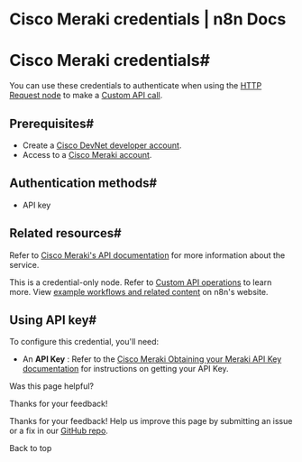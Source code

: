 # Cisco Meraki credentials | n8n Docs

[ ](https://github.com/n8n-io/n8n-docs/edit/main/docs/integrations/builtin/credentials/ciscomeraki.md "Edit this page")

# Cisco Meraki credentials#

You can use these credentials to authenticate when using the [HTTP Request node](../../core-nodes/n8n-nodes-base.httprequest/) to make a [Custom API call](../../../custom-operations/).

## Prerequisites#

  * Create a [Cisco DevNet developer account](https://developer.cisco.com).
  * Access to a [Cisco Meraki account](https://meraki.cisco.com/).

## Authentication methods#

  * API key

## Related resources#

Refer to [Cisco Meraki's API documentation](https://developer.cisco.com/meraki/api-v1/introduction/) for more information about the service.

This is a credential-only node. Refer to [Custom API operations](../../../custom-operations/) to learn more. View [example workflows and related content](https://n8n.io/integrations/cisco-meraki/) on n8n's website.

## Using API key#

To configure this credential, you'll need:

  * An **API Key** : Refer to the [Cisco Meraki Obtaining your Meraki API Key documentation](https://developer.cisco.com/meraki/api-v1/authorization/#obtaining-your-meraki-api-key) for instructions on getting your API Key.

Was this page helpful? 

Thanks for your feedback! 

Thanks for your feedback! Help us improve this page by submitting an issue or a fix in our [GitHub repo](https://github.com/n8n-io/n8n-docs). 

Back to top